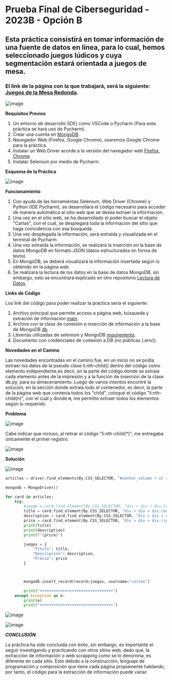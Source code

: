 # Prueba Final de Ciberseguridad - 2023B - Opción B
## Esta práctica consistirá en tomar información de una fuente de datos en línea, para lo cual, hemos seleccionado juegos lúdicos y cuya segmentación estará orientada a juegos de mesa.

### El link de la página con la que trabajará, será la siguiente: [Juegos de la Mesa Redonda](https://juegosdelamesaredonda.com).

![image](https://github.com/Darkdoomsday/PruebaFinal.OpcionB/assets/140026173/f30f083f-f48d-4be6-a404-15859aedb745)

**Requisitos Previos**

1. Un entorno de desarrollo (IDE) como VSCode o Pycharm (Para esta práctica se hará uso de Pycharm).
2. Crear una cuenta en [MongoDB](https://cloud.mongodb.com).
3. Navegador Web (Firefox, Google Chrome), usaremos Google Chrome para la práctica.
4. Instalar un Web Driver acorde a la versión del navegador web [Firefox](https://w3c.github.io/webdriver/), [Chrome](https://chromedriver.chromium.org/downloads).
5. Instalar Selenium por medio de Pycharm.

**Esquema de la Práctica**

![image](https://github.com/Darkdoomsday/PruebaFinal.OpcionB/assets/140026173/cee65bf7-7993-4c54-ab58-d99cde1196a5)

**Funcionamiento**
1. Con ayuda de las herramientas Selenium, Web Driver (Chrome) y Python (IDE Pycharm), se desarrollará el código necesario para acceder de manera automática al sitio web que se desea extraer la información.
2. Una vez en el sitio web, se ha desarrollado el poder buscar el objeto "Cartas", con el cual, se desplegará toda la información del sitio que haga coincidencia con esa búsqueda.
3. Una vez desplegada la información, será extraída y visualizada en el terminal de Pycharm.
4. Una vez extraída la información, se realizará la inserción en la base de datos MongoDB en formato JSON (datos estructurados en forma de texto).
5. En MongoDB, se deberá visualizará la información insertada según lo obtenido en la página web.
6. Se realizará la lectura de los datos en la base de datos MongoDB, sin embargo, esto se encontrará explicado en otro repositorio [Lectura de Datos](https://github.com/Darkdoomsday/PruebaFinal.OpB.WebService).

**Links de Código**

Los link del código para poder realizar la práctica sería el siguiente:

1. Archivo principal que permite acceso a página web, búsqueda y extración de información [main](https://github.com/Darkdoomsday/PruebaFinal.OpcionB/blob/main/main.py).
2. Archivo con la clase de conexión e inserción de información a la base de MongoDB [db](https://github.com/Darkdoomsday/PruebaFinal.OpcionB/blob/main/db.py).
3. Librerías utilizadas de selenium y MongoDB [requirements](https://github.com/Darkdoomsday/PruebaFinal.OpcionB/blob/main/requirements.txt).
4. Documento con credenciales de conexión a DB (no públicas (.env)).

**Novedades en el Camino**

Las novedades encontradas en el camino fue, en un inicio no se podía extraer los datos de la pseudo clase li:nth-child() dentro del código como elemento independiente,es decir, en la parte del código donde se extraía cada elemento antes de la impresión y a la función de inserción de la clase db.py, para su almacenamiento. Luego de varios intentos encontré la solución, en la sección donde extraía todo el contenedor, es decir, la parte de la página web que contenía todos los "child", coloqué el código "li:nth-child(n)", con el cuál y donde **n**, me permitió extraer todos los elementos según lo requerido.

**Problema**

![image](https://github.com/Darkdoomsday/PruebaFinal.OpcionB/assets/140026173/dd484a80-b0db-4139-b73b-8d315fed4bad)

Cabe indicar que incluso, al retirar el código "li:nth-child(*)", me entregaba únicamente el primer registro.

![image](https://github.com/Darkdoomsday/PruebaFinal.OpcionB/assets/140026173/92fca084-50a8-4451-99ec-613d89c4f1d5)

**Solución**

![image](https://github.com/Darkdoomsday/PruebaFinal.OpcionB/assets/140026173/333665bd-3291-4490-89ae-44d4cae4e2c2)

```py
articles = driver.find_elements(By.CSS_SELECTOR, "#center_column > ul > li:nth-child(n) > div")

mongodb = MongoDriver()

for card in articles:
    try:
        #image = card.find_element(By.CSS_SELECTOR, "div > div > div.left-block2.col-xs-4.col-xs-4.col-md-3 > div > a > img").image
        title = card.find_element(By.CSS_SELECTOR, "div > div > div.center-block2.col-xs-4.col-xs-7.col-md-6 > h3 > a").text
        description = card.find_element(By.CSS_SELECTOR, "div > div > div.center-block2.col-xs-4.col-xs-7.col-md-6 > p").text
        price = card.find_element(By.CSS_SELECTOR, "div > div > div.right-block2.col-xs-4.col-xs-7.col-md-3 > div > div.content_price.col-xs-12.col-md-12 > span").text
        print(title)
        print(description)
        print(f"{price}")

        juegos = {
            "Título": title,
            "Descripción": description,
            "Precio": price
        }



        mongodb.insert_record(record=juegos, username="cartas")

        print("++++++++++++++++++++++++++++++++")
    except Exception as e:
        print(e)
        print("++++++++++++++++++++++++++++++++")
```

![image](https://github.com/Darkdoomsday/PruebaFinal.OpcionB/assets/140026173/c54d485d-1a65-4bb0-8f9e-d085126636b4)

![image](https://github.com/Darkdoomsday/PruebaFinal.OpcionB/assets/140026173/6c9eba7e-e4d4-4ee1-a00e-b47e6a91f30a)

***CONCLUSIÓN***

La práctica ha sido concluida con éxito, sin embargo, es importante el seguir investigando y practicando con otros sitios web, dado que, la extracción de información o web scrapping como se lo denomina, es diferente en cada sitio. Esto debido a la construcción, lenguaje de programación y composición que tiene cada página propiamente hablando, por tanto, el código para la extracción de información puede variar.
